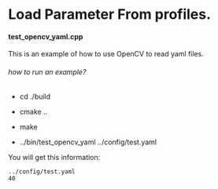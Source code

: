 # Load Parameter From profiles.

#### test_opencv_yaml.cpp

 This is an example of how to use OpenCV to read yaml files.

###### how to run an example?

* cd ./build

* cmake ..

* make

* ../bin/test_opencv_yaml ../config/test.yaml

You will get this information:

``` 
../config/test.yaml
40
```